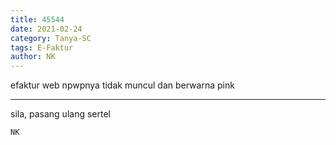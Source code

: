 ```yaml
---
title: 45544
date: 2021-02-24
category: Tanya-SC
tags: E-Faktur
author: NK
---
```


efaktur web npwpnya tidak muncul dan berwarna pink

---

sila, pasang ulang sertel

`NK`
